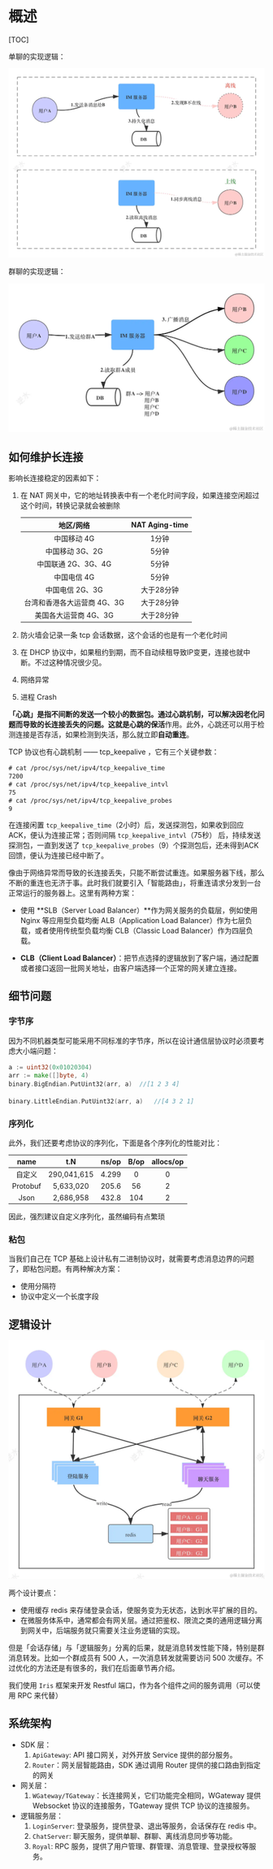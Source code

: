 # 概述

[TOC]

单聊的实现逻辑：

![离线消息.png](./assets/9c685df7186143fabec1dde652963fb1tplv-k3u1fbpfcp-jj-mark1512000q75.webp)

群聊的实现逻辑：

![群聊示意图.png](./assets/282e4d62f2154874b31dd11a2f059989tplv-k3u1fbpfcp-jj-mark1512000q75.webp)



## 如何维护长连接

影响长连接稳定的因素如下：

1. 在 NAT 网关中，它的地址转换表中有一个老化时间字段，如果连接空闲超过这个时间，转换记录就会被删除

   |          地区/网络           | NAT Aging-time |
   | :--------------------------: | :------------: |
   |         中国移动 4G          |     1分钟      |
   |       中国移动 3G、2G        |     5分钟      |
   |     中国联通 2G、3G、4G      |     5分钟      |
   |         中国电信 4G          |     5分钟      |
   |       中国电信 2G、3G        |   大于28分钟   |
   | 台湾和香港各大运营商  4G、3G |   大于28分钟   |
   |    美国各大运营商 4G、3G     |   大于28分钟   |

2. 防火墙会记录一条 tcp 会话数据，这个会话的也是有一个老化时间

3. 在 DHCP 协议中，如果租约到期，而不自动续租导致IP变更，连接也就中断。不过这种情况很少见。

4. 网络异常

5. 进程 Crash

**「心跳」**是指不间断的发送一个较小的数据包。通过心跳机制，可以解决因老化问题而导致的长连接丢失的问题。这就是心跳的**保活**作用。此外，心跳还可以用于检测连接是否存活，如果检测到失活，那么就立即**自动重连**。

TCP 协议也有心跳机制 —— tcp_keepalive ，它有三个关键参数：

~~~shell
# cat /proc/sys/net/ipv4/tcp_keepalive_time
7200
# cat /proc/sys/net/ipv4/tcp_keepalive_intvl
75
# cat /proc/sys/net/ipv4/tcp_keepalive_probes
9
~~~

在连接闲置 `tcp_keepalive_time`（2小时）后，发送探测包，如果收到回应ACK，便认为连接正常；否则间隔 `tcp_keepalive_intvl`（75秒） 后，持续发送探测包，一直到发送了 `tcp_keepalive_probes`（9）个探测包后，还未得到ACK回馈，便认为连接已经中断了。

像由于网络异常而导致的长连接丢失，只能不断尝试重连。如果服务器下线，那么不断的重连也无济于事。此时我们就要引入「智能路由」，将重连请求分发到一台正常运行的服务器上。这里有两种方案：

- 使用 **SLB（Server Load Balancer）**作为网关服务的负载层，例如使用 Nginx 等应用型负载均衡 ALB（Application Load Balancer）作为七层负载，或者使用传统型负载均衡 CLB（Classic Load Balancer）作为四层负载。

  

- **CLB（Client Load Balancer）**：把节点选择的逻辑放到了客户端，通过配置或者接口返回一批网关地址，由客户端选择一个正常的网关建立连接。

  

## 细节问题

### 字节序

因为不同机器类型可能采用不同标准的字节序，所以在设计通信层协议时必须要考虑大小端问题：

~~~go
a := uint32(0x01020304)
arr := make([]byte, 4)
binary.BigEndian.PutUint32(arr, a)	//[1 2 3 4]

binary.LittleEndian.PutUint32(arr, a)	//[4 3 2 1]
~~~

### 序列化

此外，我们还要考虑协议的序列化，下面是各个序列化的性能对比：

|   name   |     t.N     | ns/op | B/op | allocs/op |
| :------: | :---------: | :---: | :--: | :-------: |
|  自定义  | 290,041,615 | 4.299 |  0   |     0     |
| Protobuf |  5,633,020  | 205.6 |  56  |     2     |
|   Json   |  2,686,958  | 432.8 | 104  |     2     |

因此，强烈建议自定义序列化，虽然编码有点繁琐

### 粘包

当我们自己在 TCP 基础上设计私有二进制协议时，就需要考虑消息边界的问题了，即粘包问题。有两种解决方案：

- 使用分隔符
- 协议中定义一个长度字段

## 逻辑设计

![structure3.png](./assets/167fee31eb7a46439f6216207d01392dtplv-k3u1fbpfcp-jj-mark1512000q75.webp)

两个设计要点：

- 使用缓存 redis 来存储登录会话，使服务变为无状态，达到水平扩展的目的。
- 在微服务体系中，通常都会有网关层。通过把鉴权、限流之类的通用逻辑分离到网关中，后端服务就只需要关注业务逻辑的实现。

但是「会话存储」与「逻辑服务」分离的后果，就是消息转发性能下降，特别是群消息转发。比如一个群成员有 500 人，一次消息转发就需要访问 500 次缓存。不过优化的方法还是有很多的，我们在后面章节再介绍。

我们使用 `Iris` 框架来开发 Restful 端口，作为各个组件之间的服务调用（可以使用 RPC 来代替）

## 系统架构

- SDK 层：
  1. `ApiGateway`: API 接口网关，对外开放 Service 提供的部分服务。
  2. `Router`：网关层智能路由，SDK 通过调用 Router 提供的接口路由到指定的网关
- 网关层：
  1. `WGateway/TGateway`：长连接网关，它们功能完全相同，WGateway 提供 Websocket 协议的连接服务，TGateway 提供 TCP 协议的连接服务。
- 逻辑服务层：
  1. `LoginServer`: 登录服务，提供登录、退出等服务，会话保存在 redis 中。
  2. `ChatServer`: 聊天服务，提供单聊、群聊、离线消息同步等功能。
  3. `Royal`: RPC 服务，提供了用户管理、群管理、消息管理、登录授权等服务。

